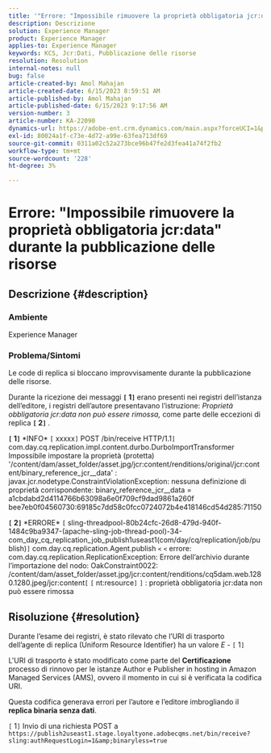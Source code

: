 ```yaml
---
title: '"Errore: "Impossibile rimuovere la proprietà obbligatoria jcr:data" durante la pubblicazione delle risorse"'
description: Descrizione
solution: Experience Manager
product: Experience Manager
applies-to: Experience Manager
keywords: KCS, Jcr:Dati, Pubblicazione delle risorse
resolution: Resolution
internal-notes: null
bug: false
article-created-by: Amol Mahajan
article-created-date: 6/15/2023 8:59:51 AM
article-published-by: Amol Mahajan
article-published-date: 6/15/2023 9:17:56 AM
version-number: 3
article-number: KA-22090
dynamics-url: https://adobe-ent.crm.dynamics.com/main.aspx?forceUCI=1&pagetype=entityrecord&etn=knowledgearticle&id=46c889f6-5a0b-ee11-8f6e-6045bd0065f9
exl-id: 80024a1f-c73e-4d72-a99e-63fea713df69
source-git-commit: 0311a02c52a273bce96b47fe2d3fea41a74f2fb2
workflow-type: tm+mt
source-wordcount: '228'
ht-degree: 3%

---
```


# Errore: &quot;Impossibile rimuovere la proprietà obbligatoria jcr:data&quot; durante la pubblicazione delle risorse

## Descrizione {#description}


### <b>Ambiente</b>

Experience Manager



### <b>Problema/Sintomi</b>

Le code di replica si bloccano improvvisamente durante la pubblicazione delle risorse.

Durante la ricezione dei messaggi <b>`[` 1`]` </b> erano presenti nei registri dell’istanza dell’editore, i registri dell’autore presentavano l’istruzione: *Proprietà obbligatoria jcr:data non può essere rimossa,* come parte delle eccezioni di replica <b>`[` 2`]` </b>.


<b>`[` 1`]` </b> \*INFO\* `[` xxxxx`]`  POST /bin/receive HTTP/1.1`]`  com.day.cq.replication.impl.content.durbo.DurboImportTransformer Impossibile impostare la proprietà (protetta) &#39;/content/dam/asset_folder/asset.jpg/jcr:content/renditions/original/jcr:content/binary_reference_jcr__data&#39; : javax.jcr.nodetype.ConstraintViolationException: nessuna definizione di proprietà corrispondente: binary_reference_jcr__data = a1cbdabd2d4114766b63098a6e0f709cf9dad9861a260f bee7eb0f04560730:69185c7dd58c0fcc0724072b4e418146cd54d285:71150<br>

<b>`[` 2`]` </b> \*ERRORE\* `[` sling-threadpool-80b24cfc-26d8-479d-940f-1484c9ba9347-(apache-sling-job-thread-pool)-34-com_day_cq_replication_job_publish1useast1(com/day/cq/replication/job/publish)`]`  com.day.cq.replication.Agent.publish `<` `<`  errore: com.day.cq.replication.ReplicationException: Errore dell’archivio durante l’importazione del nodo: OakConstraint0022: /content/dam/asset_folder/asset.jpg/jcr:content/renditions/cq5dam.web.1280.1280.jpeg/jcr:content`[` `[` nt:resource`]` `]` : proprietà obbligatoria jcr:data non può essere rimossa<br>

## Risoluzione {#resolution}


Durante l’esame dei registri, è stato rilevato che l’URI di trasporto dell’agente di replica (Uniform Resource Identifier) ha un valore *E* - `[` 1`]`

L&#39;URI di trasporto è stato modificato come parte del <b>Certificazione</b> processo di rinnovo per le istanze Author e Publisher in hosting in Amazon Managed Services (AMS), ovvero il momento in cui si è verificata la codifica URI.

Questa codifica generava errori per l’autore e l’editore imbrogliando il <b>replica binaria senza dati</b>.



`[` 1`]`  Invio di una richiesta POST a `https://publish2useast1.stage.loyaltyone.adobecqms.net/bin/receive?sling:authRequestLogin=1&amp;binaryless=true`
